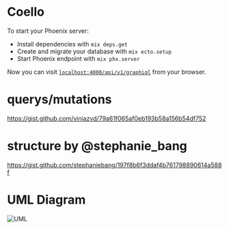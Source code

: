 # Coello

To start your Phoenix server:

  * Install dependencies with `mix deps.get`
  * Create and migrate your database with `mix ecto.setup`
  * Start Phoenix endpoint with `mix phx.server`

Now you can visit [`localhost:4000/api/v1/graphiql`](http://localhost:4000/api/v1/graphiql) from your browser.

# querys/mutations
https://gist.github.com/viniazvd/79a61f065af0eb193b58a156b54df752

# structure by @stephanie_bang
https://gist.github.com/stephaniebang/197f8b6f3ddaf4b761798890614a588f

# UML Diagram
![UML](https://i.imgur.com/vlg2Ihn.png)
